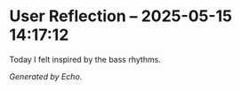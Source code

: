 # User Reflection – 2025-05-15 14:17:12

Today I felt inspired by the bass rhythms.

*Generated by Echo.*